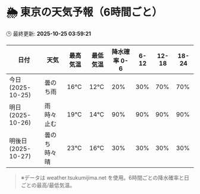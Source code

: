 # 🌦️ 東京の天気予報（6時間ごと）

🕒 最終更新: **2025-10-25 03:59:21**

| 日付 | 天気 | 最高気温 | 最低気温 | 降水確率 0-6 | 6-12 | 12-18 | 18-24 |
|------|------|----------|----------|------------|------|------|------|
| 今日 (2025-10-25) | 曇のち雨 | 16℃ | 12℃ | 20% | 30% | 70% | 70% |
| 明日 (2025-10-26) | 雨時々止む | 19℃ | 14℃ | 90% | 90% | 90% | 90% |
| 明後日 (2025-10-27) | 曇のち時々晴 | 23℃ | 16℃ | 30% | 30% | 30% | 30% |

> ※データは weather.tsukumijima.net を使用。6時間ごとの降水確率と日ごとの最高/最低気温。